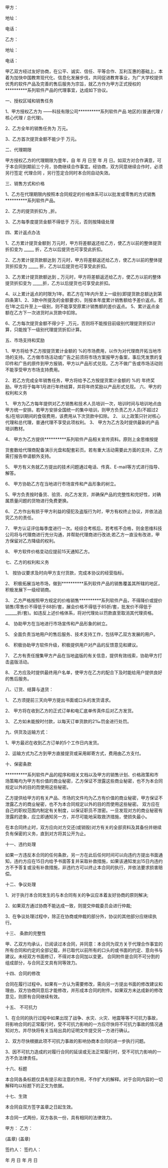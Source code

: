 
 


甲方：


地址：


电话：


乙方：


地址：


电话：


甲乙双方经过友好协商，在公平、诚实、信任、平等合作、互利互惠的基础上，本着为加快中国教育现代化、信息化发展步伐，共同促进教育事业，为广大学校提供优秀的软件产品及完善的售后服务为宗旨，就乙方作为甲方正式授权的**********系列软件产品的代理事宜，达成如下协议。


一、授权区域和销售任务


1、甲方授权乙方为 ——科技有限公司**********系列软件产品 地区的(普通代理 / 核心代理 / 总代理)。


2、乙方全年的销售任务为 万元。


3、乙方首次提货金额不能少于 万元。


二、代理期限


甲方授权乙方的代理期限为壹年，自 年 月 日至 年 月 日。如双方对合作满意，可于本合同到期前三个月，协商继续合作事宜。经协商，双方同意继续合作时，必须另行签定
代理合同
，另行签定合同时本合同自动失效。


三、销售方式和价格


1、乙方在代理期限内按照本合同规定的价格体系可以以批发或零售的方式销售**********系列软件产品。


2、乙方的提货折扣为 _折。


3、乙方每季度提货金额不得低于 万元，否则按降级处理


四、累计返点办法


1、乙方累计提货金额到 万元时，甲方将差额返还给乙方，使乙方以前的整体提货折扣变为 _____ 折，乙方以后提货也可享受此折扣。


2、乙方累计提货款额达到 万元时，甲方将差额返还给乙方，使乙方以前的整体提货折扣变为 _____ 折，乙方以后提货也可享受此折扣。


3、乙方累计提货款额达到 _ 万元时，甲方将差额返还给乙方，使乙方以前的整体提货折扣变为 _____折，乙方以后提货也可享受此折扣。


4、以上累计返点的时限为1年。若乙方在1年内升至上一级别(即提货款总额达到第四条第1、2、3款中所提及的金额要求)，则按本年度累计销售额给予差价返点。若在1年之后升至上一级别，则不能享受原累计销售额的差价返点。 5、累计返点金额在乙方下一次进货时从货款中扣除。


6、乙方每次提货金额不得少于 _万元，否则将不能按目前级别代理提货折扣计算，只能按下一级别代理提货折扣计算。


五、市场支持和奖励


1、甲方将给予乙方按提货累计金额的 %的市场费用，以作为对代理商开拓当地市场的支持。乙方做市场活动或广告之前须将市场方案报甲方备案，事后凭发票的复印件和广告的原件到甲方报销，甲方以产品形式兑现。乙方不做广告或市场活动则不能享受甲方市场支持费用。


2、若乙方完成全年销售任务，甲方将给予乙方按提货累计金额的 %的
年终奖
励。甲方将于每年1月进行年终结算，并将年终奖励以产品形式兑现。 六、甲方的权利和义务


1、 甲方为乙方每年提供对乙方销售和技术人员培训一次，培训时间与培训地点由甲方统一安排。若甲方安排全国统一的集中培训，则甲方负责乙方人员(不超过2名)在培训期间的食宿费用，该费用从下次货款中扣除。 2、 以上政策只针对核心代理和总代理，普通代理不享受此项权利。 3、 甲方为乙方及时提供最新的产品培训教材。


4、 甲方为乙方提供**********系列软件产品相关宣传资料。原则上金思维按提


货套数给代理商配备演示光盘和配套彩页。若有重大活动需要此方面的支持，乙方需打报告申请额外支持。


5、 甲方有义务就乙方提出的技术问题通过电话、传真、E-mail等方式进行指导、解答。


6、 甲方协助乙方在当地进行市场宣传和产品形象的树立。


5、甲方负责按时备货、验货、向乙方发货，并确保产品的完整性和完好性，对确属质量问题的货物进行免费更换。


6、 乙方作出有损于甲方利益的侵犯及盗版行为时，甲方有权终止协议，并依法追究乙方的责任。


7、 甲方认证评估每季度进行一次。经综合考核后，若考核不合格，则金思维科技公司将与代理商进行充分沟通，并帮助代理商进行改进;若乙方一直没有改进，甲方保留对乙方降级的权利。


8、 甲方软件价格变动应提前15天通知乙方。


七、乙方的权利和义务


1、 按协议要求及时向甲方支付货款，完成本协议的经营指标。


2、 积极拓展当地市场，做到**********系列软件产品的销售覆盖其所辖的地区，积极发展下一级经销商。


3、 乙方严格按照甲方规定的价格销售**********系列软件产品，不得降价或提价销售(零售价不得低于88折/套，展会价格不得低于85折/套，批发价不得低于______折/套)。如违反上述价格体系，将对代理处以罚款直至取消其代理资格。


4、 协助甲方在当地进行市场宣传和产品形象的树立。


5、 全面负责当地用户的售后服务、技术支持工作，包括甲乙双方发展的用户。


6、 积极协助甲方软件升级，积极提供用户对产品的反馈意见和建议。


7、 乙方有责任搜集甲方产品在当地盗版的有关信息，提供有效线索，协助甲方打击盗版活动。


8、 乙方应及时提供最终用户名单，使甲方在乙方的配合下及时能给用户提供良好的售后服务。


八、订货、结算与退货：


1、 乙方须提前三天向甲方提出书面或口头的发货请求。


2、 甲方将在收到乙方的正式订单和电汇底单传真件后对乙方发货。


3、 乙方如未能按时付款，以每天订单货款的2‰罚金进行处罚。


九、供货及运输方式：


1、甲方最迟在收到乙方订单的5个工作日内发货。


2、运输方式为乙方到甲方直接提货或采用邮寄方式，费用由乙方支付。


十、保密条款


**********系列软件产品的程序和相关文档以及甲方的销售计划、价格政策和市场策略均为甲方有价值的商业秘密，乙方保证不泄露这些商业秘密，也不为本合同规定以外的目的而使用这些秘密。


乙方提供给甲方的有关产品、市场的文件均为乙方有价值的商业秘密，甲方保证不泄露乙方的商业秘密，也不为本合同规定以外的目的而使用这些秘密。 双方应在自己的职权范围内制定有关制度，以保证职员不泄密。一旦发现对方的商业秘密有泄露的迹象，应立即通知另一方，并尽可能地采取救济措施，使损失最小。


在本合同终止时，双方应向对方交还(或销毁)对方有关的全部资料及其备份并继续负有保密的义务，直到对方将其公开为止。


十一、违约处理


如果一方违反本合同的任何条款，另一方在此后任何时间可以向违约方提出书面通知，违约方应在15日内给予书面答复并采取补救措施，如果该通知发出15日内违约方不予答复或没有补救措施，非违约方可以终止本合同的执行，并依法要求损害赔偿。


十二、争议处理


1、对于执行本合同发生的与本合同有关的争议应本着友好协商的原则解决;


2、如果双方通过协商不能达成一致，则提交仲裁委员会进行仲裁;


3、在争议处理过程中，除正在协商或仲裁的部分外，协议的其他部分应继续执行。


十三、 条款的完整性


甲、乙双方均承认，已阅读过本合同，并同意：本合同为双方关于代理合作事宜的所有合同和约定的全部记载，并已取代以前所有的口头的或书面的约定、意向书与建议。未经双方书面修订，不得对本合同加以变更。 合同附件是合同不可分割的组成部分，与合同正文具有同等效力。


十四、合同的修改


合同在履行过程中。如果有一方认为需要修改，需向另一方提出书面的修改建议和理由，双方协商同意后才能修改，并形成本合同的附件。如果双方未达成新的修改意见，则原有合同继续有效。


十五、 不可抗力


1、在合同的执行过程中如果出现了战争、水灾、火灾、地震等等不可抗力事故，将影响合同的正常履行时，受不可抗力影响的一方应尽快将不可抗力事故的情况通知对方。并尽快将有关当局出具的证明文件提交另一方进行确认。


2、双方尽快根据此项不可抗力事故的影响协商本合同的进一步执行问题。


3、因不可抗力造成的对履行合同的延误或无法正常履行时，受不可抗力影响的一方不负法律责任。


十六、标题


本合同各条标题仅具有提示和注意的作用，不作扩大的解释。对于合同内容的一切解释均以标题下的正文为依据。


十七、生效


本合同自双方签字盖章之日起生效。


本合同一式两份，双方各执一份，具有相同的法律效力。


甲方： 乙方：


(盖章) (盖章)


签约人： 签约人：


年 月 日 年 月 日
 


 

 
 
 
 
 
  


  
 

  


  


  
 
 
 
 

